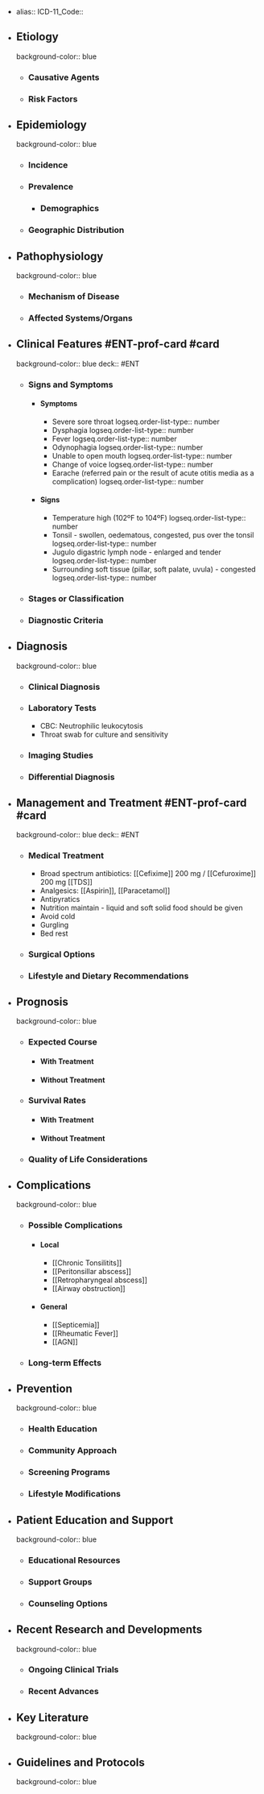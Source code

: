 - alias::
  ICD-11_Code::
- ## Etiology
  background-color:: blue
	- ### Causative Agents
	- ### Risk Factors
- ## Epidemiology
  background-color:: blue
	- ### Incidence
	- ### Prevalence
		- ### Demographics
	- ### Geographic Distribution
- ## Pathophysiology
  background-color:: blue
	- ### Mechanism of Disease
	- ### Affected Systems/Organs
- ## Clinical Features #ENT-prof-card #card
  background-color:: blue
  deck:: #ENT
	- ### Signs and Symptoms
		- #### Symptoms
			- Severe sore throat
			  logseq.order-list-type:: number
			- Dysphagia
			  logseq.order-list-type:: number
			- Fever
			  logseq.order-list-type:: number
			- Odynophagia
			  logseq.order-list-type:: number
			- Unable to open mouth
			  logseq.order-list-type:: number
			- Change of voice
			  logseq.order-list-type:: number
			- Earache (referred pain or the result of acute otitis media as a complication)
			  logseq.order-list-type:: number
		- #### Signs
			- Temperature high (102ºF to 104ºF)
			  logseq.order-list-type:: number
			- Tonsil - swollen, oedematous, congested, pus over the tonsil
			  logseq.order-list-type:: number
			- Jugulo digastric lymph node - enlarged and tender
			  logseq.order-list-type:: number
			- Surrounding soft tissue (pillar, soft palate, uvula) - congested
			  logseq.order-list-type:: number
	- ### Stages or Classification
	- ### Diagnostic Criteria
- ## Diagnosis
  background-color:: blue
	- ### Clinical Diagnosis
	- ### Laboratory Tests
		- CBC: Neutrophilic leukocytosis
		- Throat swab for culture and sensitivity
	- ### Imaging Studies
	- ### Differential Diagnosis
- ## Management and Treatment #ENT-prof-card #card
  background-color:: blue
  deck:: #ENT
	- ### Medical Treatment
		- Broad spectrum antibiotics: [[Cefixime]] 200 mg / [[Cefuroxime]] 200 mg [[TDS]]
		- Analgesics: [[Aspirin]], [[Paracetamol]]
		- Antipyratics
		- Nutrition maintain - liquid and soft solid food should be given
		- Avoid cold
		- Gurgling
		- Bed rest
	- ### Surgical Options
	- ### Lifestyle and Dietary Recommendations
- ## Prognosis
  background-color:: blue
	- ### Expected Course
		- #### With Treatment
		- #### Without Treatment
	- ### Survival Rates
		- #### With Treatment
		- #### Without Treatment
	- ### Quality of Life Considerations
- ## Complications
  background-color:: blue
	- ### Possible Complications
		- #### Local
			- [[Chronic Tonsilitits]]
			- [[Peritonsillar abscess]]
			- [[Retropharyngeal abscess]]
			- [[Airway obstruction]]
		- #### General
			- [[Septicemia]]
			- [[Rheumatic Fever]]
			- [[AGN]]
	- ### Long-term Effects
- ## Prevention
  background-color:: blue
	- ### Health Education
	- ### Community Approach
	- ### Screening Programs
	- ### Lifestyle Modifications
- ## Patient Education and Support
  background-color:: blue
	- ### Educational Resources
	- ### Support Groups
	- ### Counseling Options
- ## Recent Research and Developments
  background-color:: blue
	- ### Ongoing Clinical Trials
	- ### Recent Advances
- ## Key Literature
  background-color:: blue
- ## Guidelines and Protocols
  background-color:: blue